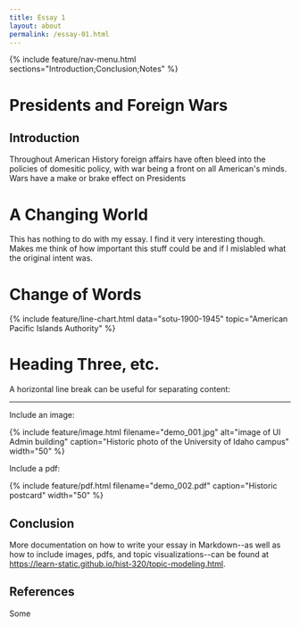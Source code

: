 ```yaml
---
title: Essay 1
layout: about
permalink: /essay-01.html
---
```


{% include feature/nav-menu.html sections="Introduction;Conclusion;Notes" %}

# Presidents and Foreign Wars

## Introduction

Throughout American History foreign affairs have often bleed into the policies of domesitic policy, with war being a front on all American's minds. Wars have a make or brake effect on Presidents

# A Changing World


This has nothing to do with my essay. I find it very interesting though.
Makes me think of how important this stuff could be and if I mislabled what the original intent was.


# Change of Words

{% include feature/line-chart.html data="sotu-1900-1945" topic="American Pacific Islands Authority" %}



# Heading Three, etc.


A horizontal line break can be useful for separating content:

----

Include an image:

{% include feature/image.html filename="demo_001.jpg" alt="image of UI Admin building" caption="Historic photo of the University of Idaho campus" width="50" %}

Include a pdf:

{% include feature/pdf.html filename="demo_002.pdf" caption="Historic postcard" width="50" %}

## Conclusion

More documentation on how to write your essay in Markdown--as well as how to include images, pdfs, and topic visualizations--can be found at <https://learn-static.github.io/hist-320/topic-modeling.html>.

## References

Some
